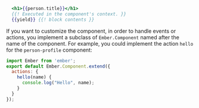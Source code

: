 ```handlebars {data-filename=app/components/person-profile.hbs}
  <h1>{{person.title}}</h1>
  {{! Executed in the component's context. }}
  {{yield}} {{! block contents }}
  ```
  If you want to customize the component, in order to
  handle events or actions, you implement a subclass
  of `Ember.Component` named after the name of the
  component.
  For example, you could implement the action
  `hello` for the `person-profile` component:
  ```js {data-filename=app/components/person-profile.js}
  import Ember from 'ember';
  export default Ember.Component.extend({
    actions: {
      hello(name) {
        console.log("Hello", name);
      }
    }
  });
```
